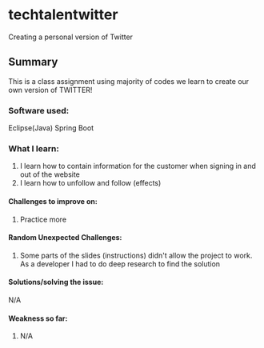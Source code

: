 # techtalentwitter
Creating a personal version of Twitter

## Summary
This is a class assignment using majority of codes we learn to create our own version of TWITTER!
 
### Software used:
Eclipse(Java) Spring Boot

### What I learn:
1. I learn how to contain information for the customer when signing in and out of the website
2. I learn how to unfollow and follow (effects)

#### Challenges to improve on:
1. Practice more

#### Random Unexpected Challenges:
1. Some parts of the slides (instructions) didn't allow the project to work. As a developer I had to do deep research to find the solution

#### Solutions/solving the issue:
N/A


#### Weakness so far:
1.	N/A
